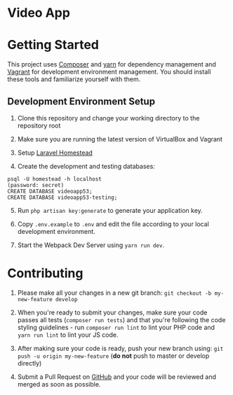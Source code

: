 # Video App

# Getting Started
This project uses [Composer](https://getcomposer.org/) and [yarn](https://yarnpkg.com/) for dependency management and [Vagrant](http://www.vagrantup.com/) for development environment management.
You should install these tools and familiarize yourself with them.

## Development Environment Setup

1. Clone this repository and change your working directory to the repository root

2. Make sure you are running the latest version of VirtualBox and Vagrant

3. Setup [Laravel Homestead](https://laravel.com/docs/5.3/homestead)

4. Create the development and testing databases: 
```
psql -U homestead -h localhost
(password: secret)
CREATE DATABASE videoapp53;
CREATE DATABASE videoapp53-testing; 
```

5. Run `php artisan key:generate` to generate your application key.

6. Copy `.env.example` to `.env` and edit the file according to your local development environment.

7. Start the Webpack Dev Server using `yarn run dev`.


# Contributing

1. Please make all your changes in a new git branch: `git checkout -b my-new-feature develop`

2. When you're ready to submit your changes, make sure your code passes all tests (`composer run tests`) and that you're following the code styling guidelines - run `composer run lint` to lint your PHP code and `yarn run lint` to lint your JS code.

3. After making sure your code is ready, push your new branch using: `git push -u origin my-new-feature` (**do not** push to master or develop directly)

4. Submit a Pull Request on [GitHub](https://github.com) and your code will be reviewed and merged as soon as possible.
